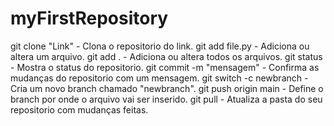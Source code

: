 # myFirstRepository
git clone "Link" - Clona o repositorio do link.
git add file.py - Adiciona ou altera um arquivo.
git add . - Adiciona ou altera todos os arquivos.
git status - Mostra o status do repositorio.
git commit -m "mensagem" - Confirma as mudanças do repositorio com um mensagem.
git switch -c newbranch - Cria um novo branch chamado "newbranch".
git push origin main - Define o branch por onde o arquivo vai ser inserido.
git pull - Atualiza a pasta do seu repositorio com mudanças feitas. 
